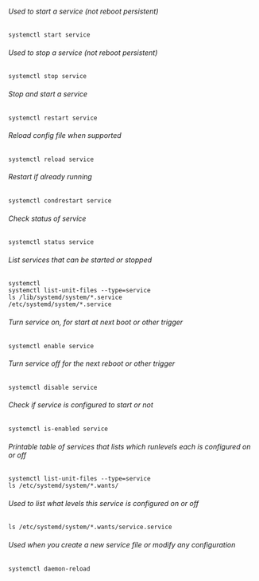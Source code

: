 ###### Used to start a service (not reboot persistent)
```systemctl start service```

###### Used to stop a service (not reboot persistent)
```systemctl stop service```

###### Stop and start a service
```systemctl restart service```

###### Reload config file when supported
```systemctl reload service```

###### Restart if already running
```systemctl condrestart service```

###### Check status of service
```systemctl status service```

###### List services that can be started or stopped
```
systemctl
systemctl list-unit-files --type=service
ls /lib/systemd/system/*.service
/etc/systemd/system/*.service
```

###### Turn service on, for start at next boot or other trigger
```systemctl enable service```

###### Turn service off for the next reboot or other trigger
```systemctl disable service```

###### Check if service is configured to start or not
```systemctl is-enabled service```

###### Printable table of services that lists which runlevels each is configured on or off
```
systemctl list-unit-files --type=service
ls /etc/systemd/system/*.wants/
```

###### Used to list what levels this service is configured on or off
```ls /etc/systemd/system/*.wants/service.service```

###### Used when you create a new service file or modify any configuration
```systemctl daemon-reload```
